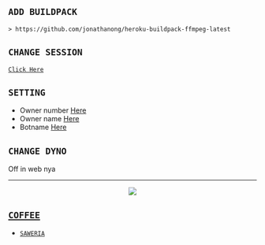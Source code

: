 ## `ADD BUILDPACK`

```
> https://github.com/jonathanong/heroku-buildpack-ffmpeg-latest
```

## `CHANGE SESSION`

[`Click Here`](https://github.com/Ag-Gilang/bota8/blob/master/session.json#L1)

## `SETTING`

- Owner number [Here](https://github.com/Ag-Gilang/bota8/blob/master/settings.json#L4)
- Owner name [Here](https://github.com/Ag-Gilang/bota8/blob/master/settings.json#L13)
- Botname [Here](https://github.com/Ag-Gilang/bota8/blob/master/settings.json#L14)

## `CHANGE DYNO`

Off in web nya

----------

<p align="center">
  <a href="https://youtu.be/_CP2_1Yqauo"><img src="https://a.top4top.io/p_20888ybra1.jpg" />
</p>

## ```COFFEE```

- [`SAWERIA`](https://saweria.co/Aryagilang)
